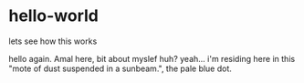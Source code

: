 # hello-world
lets see how this works

hello again. Amal here, bit about myslef huh? yeah... i'm residing here in this "mote of dust suspended in a sunbeam.", the pale blue dot.
